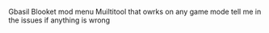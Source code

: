 Gbasil Blooket mod menu Muiltitool that owrks on any game mode tell me in the issues if anything is wrong
